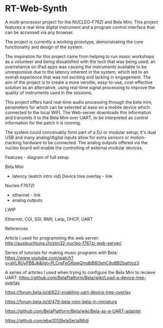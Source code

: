 # RT-Web-Synth

A multi-processor project for the NUCLEO-F76ZI and Bela Mini. This project features a real-time digital instrument and a program control interface that can be accessed via any browser.

The project is currently a working prototype, demonstrating the core functionality and design of the system.

The inspiration for this project came from helping to run music workshops as a volunteer and being dissatisfied with the tech that was being used; an overreliance on iPad apps was causing the instruments available to be unresponsive due to the latency inherent in the system, which led to an overall experience that was not exciting and lacking in engagement. The aim of the project is to create a more versitle, easy-to-use, cost-effective solution as an alternative, using real-time signal processing to improve the quality of instruments used in the sessions.  

This project offers hard real-time audio processing through the bela mini, perameters for which can be selected at ease on a mobile device which connected to the local WIFI. The Web-server downloads this information and transmits it to the Bela Mini over UART, to be interpreted as control information for the patch it is running.

The system could conceivably form part of a DJ or modular setup; it's dual USB and many analog/digital inputs allow for extra sensors or motion-tracking hardware to be connected. The analog outputs offered via the nucleo board will enable the controlling of external modular devices.


Features - diagram of full setup


Bela Mini
 - latency (watch intro vid)
 Device tree overlay - link
 
 Nucleo F767ZI
 - ethernet - link
 - analog outputs

LWIP

Ethernet, CGI, SSI, RMII, Lwip, DHCP, UART

References

Article I used for programming the web server:
http://ausleuchtung.ch/stm32-nucleo-f767zi-web-server/

Series of tutorials for making music programs with Bela:
https://www.youtube.com/watch?v=aVLRUyPBBJk&list=PLCrgFeG6pwQmdbB6l3ehC8oBBZbatVoz3

A series of articles I used when trying to configure the Bela Mini to recieve UART:
https://github.com/BelaPlatform/Bela/wiki/Load-a-device-tree-overlay

https://forum.bela.io/d/622-enabling-uart-device-tree-overlay

https://forum.bela.io/d/479-bela-mini-bela-in-miniature

https://github.com/BelaPlatform/Bela/wiki/Bela-as-a-UART-adapter

https://github.com/ebai101/BelaSerialMidi

